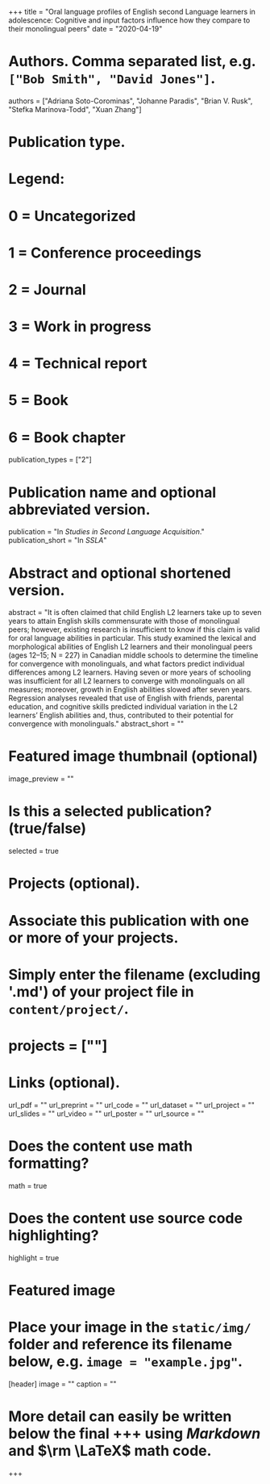 +++
title = "Oral language profiles of English second Language learners in adolescence: Cognitive and input factors influence how they compare to their monolingual peers"
date = "2020-04-19"

# Authors. Comma separated list, e.g. `["Bob Smith", "David Jones"]`.
authors = ["Adriana Soto-Corominas", "Johanne Paradis", "Brian V. Rusk", "Stefka Marinova-Todd", "Xuan Zhang"]

# Publication type.
# Legend:
# 0 = Uncategorized
# 1 = Conference proceedings
# 2 = Journal
# 3 = Work in progress
# 4 = Technical report
# 5 = Book
# 6 = Book chapter
publication_types = ["2"]

# Publication name and optional abbreviated version.
publication = "In *Studies in Second Language Acquisition*."
publication_short = "In *SSLA*"

# Abstract and optional shortened version.
abstract = "It is often claimed that child English L2 learners take up to seven years to attain English skills commensurate with those of monolingual peers; however, existing research is insufficient to know if this claim is valid for oral language abilities in particular. This study examined the lexical and morphological abilities of English L2 learners and their monolingual peers (ages 12–15; N = 227) in Canadian middle schools to determine the timeline for convergence with monolinguals, and what factors predict individual differences among L2 learners. Having seven or more years of schooling was insufficient for all L2 learners to converge with monolinguals on all measures; moreover, growth in English abilities slowed after seven years. Regression analyses revealed that use of English with friends, parental education, and cognitive skills predicted individual variation in the L2 learners’ English abilities and, thus, contributed to their potential for convergence with monolinguals."
abstract_short = ""

# Featured image thumbnail (optional)
image_preview = ""

# Is this a selected publication? (true/false)
selected = true

# Projects (optional).
#   Associate this publication with one or more of your projects.
#   Simply enter the filename (excluding '.md') of your project file in `content/project/`.
# projects = [""]

# Links (optional).
url_pdf = ""
url_preprint = ""
url_code = ""
url_dataset = ""
url_project = ""
url_slides = ""
url_video = ""
url_poster = ""
url_source = ""

# Does the content use math formatting?
math = true

# Does the content use source code highlighting?
highlight = true

# Featured image
# Place your image in the `static/img/` folder and reference its filename below, e.g. `image = "example.jpg"`.
[header]
image = ""
caption = ""

# More detail can easily be written below the final +++ using *Markdown* and $\rm \LaTeX$ math code.
+++


